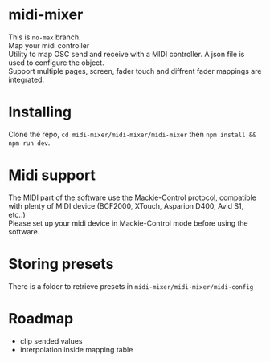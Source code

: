 # midi-mixer
This is `no-max` branch.  
Map your midi controller  
Utility to map OSC send and receive with a MIDI controller. A json file is used to configure the object.  
Support multiple pages, screen, fader touch and diffrent fader mappings are integrated.  

# Installing
Clone the repo, `cd midi-mixer/midi-mixer/midi-mixer` then `npm install && npm run dev`.  

# Midi support
The MIDI part of the software use the Mackie-Control protocol, compatible with plenty of MIDI device (BCF2000, XTouch, Asparion D400, Avid S1, etc..)  
Please set up your midi device in Mackie-Control mode before using the software.  

# Storing presets
There is a folder to retrieve presets in `midi-mixer/midi-mixer/midi-config` 

# Roadmap
* clip sended values  
* interpolation inside mapping table  
